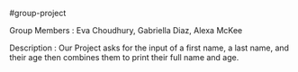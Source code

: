#group-project

Group Members : Eva Choudhury, Gabriella Diaz, Alexa McKee

Description : Our Project asks for the input of a first name, a last name, and their age then combines them to print their full name and age.
